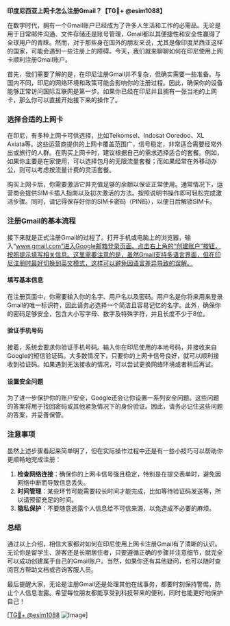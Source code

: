 **印度尼西亚上网卡怎么注册Gmail？【TG💪+ @esim1088】**

在数字时代，拥有一个Gmail账户已经成为了许多人生活和工作的必需品。无论是用于日常邮件沟通、文件存储还是账号管理，Gmail都以其便捷性和安全性赢得了全球用户的青睐。然而，对于那些身在国外的朋友来说，尤其是像印度尼西亚这样的国家，可能会遇到一些注册上的障碍。今天，我们就来聊聊如何在印尼使用上网卡顺利注册Gmail账户。

首先，我们需要了解的是，在印尼注册Gmail并不复杂，但确实需要一些准备。与国内不同，印尼的网络环境和政策可能会影响你的注册过程。因此，确保你的设备能够正常访问国际互联网是第一步。如果你已经在印尼并且拥有一张当地的上网卡，那么你可以直接开始接下来的操作了。

### 选择合适的上网卡

在印尼，有多种上网卡可供选择，比如Telkomsel、Indosat Ooredoo、XL Axiata等。这些运营商提供的上网卡覆盖范围广，信号稳定，非常适合需要经常外出或旅行的人群。在购买上网卡时，建议根据自己的需求选择适合的套餐。例如，如果你主要是在家使用，可以选择包月的无限流量套餐；而如果经常在外移动办公，则可以考虑按流量计费的灵活套餐。

购买上网卡后，你需要激活它并充值足够的余额以保证正常使用。通常情况下，运营商会提供SIM卡插入指南以及初次激活的方法。按照说明书操作即可轻松完成激活步骤。同时，请记得保存好你的SIM卡密码（PIN码），以便日后解锁SIM卡。

### 注册Gmail的基本流程

接下来就是正式注册Gmail的过程了。打开手机或电脑上的浏览器，输入“www.gmail.com”进入Google邮箱登录页面。点击右上角的“创建账户”按钮，按照提示填写相关信息。这里需要注意的是，虽然Gmail支持多语言界面，但在印尼注册时最好切换到英文模式，这样可以避免因语言差异导致的误解。

#### 填写基本信息

在注册页面中，你需要输入你的名字、用户名以及密码。用户名是你将来用来登录Gmail的唯一标识符，因此请务必选择一个简洁且容易记忆的名字。此外，确保你的密码足够安全，包含大小写字母、数字及特殊字符，并且长度不少于8位。

#### 验证手机号码

接着，系统会要求你验证手机号码。输入你在印尼使用的本地号码，并接收来自Google的短信验证码。大多数情况下，只要你的上网卡信号良好，就可以顺利接收到验证码。如果遇到无法接收的情况，可以尝试更换网络环境或者稍后再试。

#### 设置安全问题

为了进一步保护你的账户安全，Google还会让你设置一系列安全问题。这些问题的答案将用于找回密码或其他紧急情况下的身份验证。因此，请务必记住这些问题的答案，并妥善保管。

### 注意事项

虽然上述步骤看起来简单明了，但在实际操作过程中还是有一些小技巧可以帮助你更顺畅地完成注册：

1. **检查网络连接**：确保你的上网卡信号强且稳定，特别是在提交表单时，避免因网络中断而导致信息丢失。
2. **时间管理**：某些环节可能需要较长时间才能完成，比如等待验证码发送等，所以请预留充足的时间。
3. **隐私保护**：不要随意透露个人信息给不可信来源，以免造成不必要的麻烦。

### 总结

通过以上介绍，相信大家都对如何在印尼使用上网卡注册Gmail有了清晰的认识。无论你是留学生、游客还是长期居住者，只要遵循正确的步骤并注意细节，就完全可以成功创建属于自己的Gmail账户。当然，如果你还有其他疑问，也可以随时查阅官方帮助文档或咨询客服人员。

最后提醒大家，无论是注册Gmail还是处理其他在线事务，都要时刻保持警惕，防止个人信息泄露。希望每位朋友都能享受到科技带来的便利，同时也能更好地保护自己！

[[TG💪+ @esim1088](https://t.me/s/esim1088) ![Image](https://i.postimg.cc/4NQfJmqS/Snipaste-2025-05-13-00-14-12.png)]